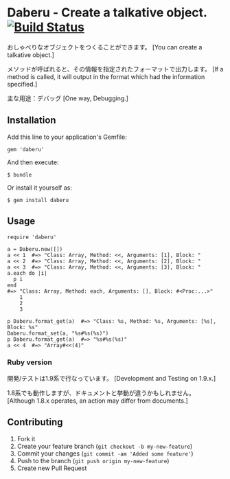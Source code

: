 # Daberu - Create a talkative object. [![Build Status](https://secure.travis-ci.org/myokoym/daberu.png?branch=master)](http://travis-ci.org/myokoym/daberu)

おしゃべりなオブジェクトをつくることができます。
[You can create a talkative object.]

メソッドが呼ばれると、その情報を指定されたフォーマットで出力します。
[If a method is called, it will output in the format which had the information specified.]

主な用途：デバッグ
[One way, Debugging.]

## Installation

Add this line to your application's Gemfile:

    gem 'daberu'

And then execute:

    $ bundle

Or install it yourself as:

    $ gem install daberu

## Usage

    require 'daberu'

    a = Daberu.new([])
    a << 1  #=> "Class: Array, Method: <<, Arguments: [1], Block: "
    a << 2  #=> "Class: Array, Method: <<, Arguments: [2], Block: "
    a << 3  #=> "Class: Array, Method: <<, Arguments: [3], Block: "
    a.each do |i|
      p i
    end
    #=> "Class: Array, Method: each, Arguments: [], Block: #<Proc:...>"
        1
        2
        3

    p Daberu.format_get(a)  #=> "Class: %s, Method: %s, Arguments: [%s], Block: %s"
    Daberu.format_set(a, "%s#%s(%s)")
    p Daberu.format_get(a)  #=> "%s#%s(%s)"
    a << 4  #=> "Array#<<(4)"

### Ruby version

開発/テストは1.9系で行なっています。
[Development and Testing on 1.9.x.]

1.8系でも動作しますが、ドキュメントと挙動が違うかもしれません。
[Although 1.8.x operates, an action may differ from documents.]

## Contributing

1. Fork it
2. Create your feature branch (`git checkout -b my-new-feature`)
3. Commit your changes (`git commit -am 'Added some feature'`)
4. Push to the branch (`git push origin my-new-feature`)
5. Create new Pull Request
